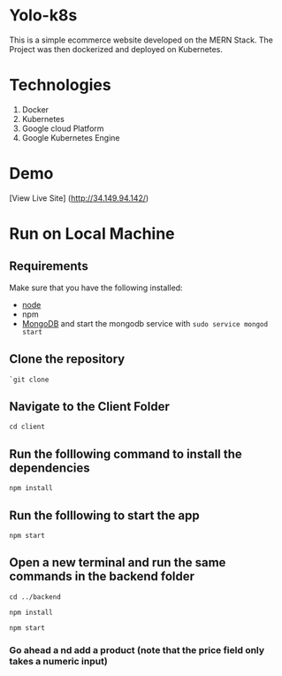 # Yolo-k8s
This is a simple ecommerce website developed on the MERN Stack.
The Project was then dockerized and deployed on Kubernetes.

# Technologies
1. Docker
2. Kubernetes
3. Google cloud Platform
4. Google Kubernetes Engine

# Demo
[View Live Site] (http://34.149.94.142/)

# Run on Local Machine
## Requirements
Make sure that you have the following installed:
- [node](https://www.digitalocean.com/community/tutorials/how-to-install-node-js-on-ubuntu-18-04) 
- npm 
- [MongoDB](https://docs.mongodb.com/manual/tutorial/install-mongodb-on-ubuntu/) and start the mongodb service with `sudo service mongod start`
## Clone the repository
    `git clone 
## Navigate to the Client Folder 
 `cd client`

## Run the folllowing command to install the dependencies 
 `npm install`

## Run the folllowing to start the app
 `npm start`

## Open a new terminal and run the same commands in the backend folder
 `cd ../backend`

 `npm install`

 `npm start`

 ### Go ahead a nd add a product (note that the price field only takes a numeric input)